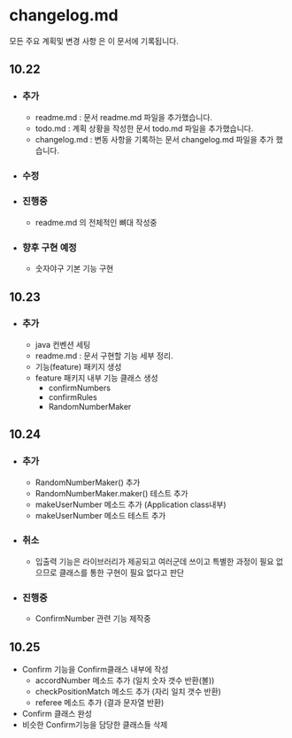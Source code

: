 # changelog.md

모든 주요 계획및 변경 사항 은 이 문서에 기록됩니다.

## **10.22**

- ### 추가
    - readme.md : 문서 readme.md 파일을 추가했습니다.
    - todo.md : 계획 상황을 작성한 문서 todo.md 파일을 추가했습니다.
    - changelog.md : 변동 사항을 기록하는 문서 changelog.md 파일을 추가 했습니다.
- ### 수정

- ### 진행중
    - readme.md 의 전체적인 뼈대 작성중

- ### 향후 구현 예정
    - 숫자야구 기본 기능 구현

## **10.23**

- ### 추가
    - java 컨벤션 세팅
    - readme.md : 문서 구현할 기능 세부 정리.
    - 기능(feature) 패키지 생성
    - feature 패키지 내부 기능 클래스 생성
      - confirmNumbers
      - confirmRules
      - RandomNumberMaker

## **10.24**

- ### 추가
  - RandomNumberMaker() 추가
  - RandomNumberMaker.maker() 테스트 추가 
  - makeUserNumber 메소드 추가 (Application class내부)
  - makeUserNumber 메소드 테스트 추가
- ### 취소
  - 입출력 기능은 라이브러리가 제공되고 여러군데 쓰이고 특별한 과정이 필요 없으므로 클래스를 통한 구현이 필요 없다고 판단
- ### 진행중
  - ConfirmNumber 관련 기능 제작중

## 10.25
- Confirm 기능을 Confirm클래스 내부에 작성
  - accordNumber 메소드 추가 (일치 숫자 갯수 반환(볼))
  - checkPositionMatch 메소드 추가 (자리 일치 갯수 반환)
  - referee 메소드 추가 (결과 문자열 반환)
- Confirm 클래스 완성
- 비슷한 Confirm기능을 담당한 클래스들 삭제 
  
    
